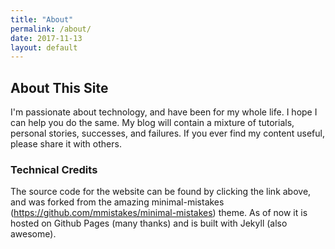 ```yaml
---
title: "About"
permalink: /about/
date: 2017-11-13
layout: default
---
```



## About This Site
I'm passionate about technology, and have been for my whole life. I hope I can help you do the same. My blog will contain a mixture of tutorials, personal stories, successes, and failures. If you ever find my content useful, please share it with others.
<br>
### Technical Credits
The source code for the website can be found by clicking the link above, and was forked from the amazing minimal-mistakes (https://github.com/mmistakes/minimal-mistakes) theme. As of now it is hosted on Github Pages (many thanks) and is built with Jekyll (also awesome).
